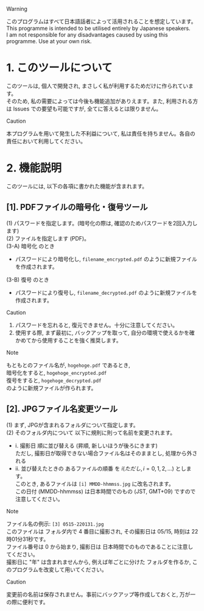 > [!WARNING]
> このプログラムはすべて日本語話者によって活用されることを想定しています。<br>
> This programme is intended to be utilised entirely by Japanese speakers.<br>
> I am not responsible for any disadvantages caused by using this programme. Use at your own risk.

# 1. このツールについて
 このツールは, 個人で開発され, まさしく私が利用するためだけに作られています。<br>
そのため, 私の需要によっては今後も機能追加がありえます。また, 利用される方は Issues での要望も可能ですが, 全てに答えるとは限りません。<br>
> [!Caution]
> 本プログラムを用いて発生した不利益について, 私は責任を持ちません。各自の責任において利用してください。
 # 2. 機能説明
  このツールには, 以下の各項に書かれた機能が含まれます。<br>
 ## [1]. PDFファイルの暗号化・復号ツール
 (1) パスワードを指定します。(暗号化の際は, 確認のためパスワードを2回入力します)<br>
 (2) ファイルを指定します (PDF)。<br>
(3-A) 暗号化 のとき<br>
 - パスワードにより暗号化し, ```filename_encrypted.pdf``` のように新規ファイルを作成されます。<br>

(3-B) 復号 のとき<br>

 - パスワードにより復号し, ```filename_decrypted.pdf``` のように新規ファイルを作成されます。<br>
> [!Caution]
> 1. パスワードを忘れると, 復元できません。十分に注意してください。<br>
> 2. 使用する際, まず最初に, バックアップを取って, 自分の環境で使えるかを確かめてから使用することを強く推奨します。

> [!Note]
> もともとのファイル名が, ```hogehoge.pdf``` であるとき,<br>
> 暗号化をすると, ```hogehoge_encrypted.pdf```<br>
> 復号をすると, ```hogehoge_decrypted.pdf``` <br>
> のように新規ファイルが作られます。

 ## [2]. JPGファイル名変更ツール
(1) まず, JPGが含まれるフォルダについて指定します。<br>
(2) そのフォルダ内について 以下に規則に則って名前を変更されます。<br>
- ⅰ. 撮影日 順に並び替える (昇順, 新しいほうが後ろにきます)<br>
ただし, 撮影日が取得できない場合ファイル名はそのままとし, 処理から外される <br>
- ⅱ. 並び替えたときの あるファイルの順番 を $i  (ただし, i=0,1,2,...)$ とします。<br>
このとき, あるファイルは ```[i] MMDD-hhmmss.jpg``` に改名されます。<br>
この日付 (MMDD-hhmmss) は日本時間でのもの (JST, GMT+09) ですので注意してください。<br>
> [!note]
> ファイル名の例示: ```[3] 0515-220131.jpg```<br>
> このファイルは フォルダ内で $4$ 番目に撮影され, その撮影日は 05/15, 時刻は 22時01分31秒です。<br>
> ファイル番号は $0$ から始まり, 撮影日は 日本時間でのものであることに注意してください。<br>
> 撮影日に "年" は含まれませんから, 例えば年ごとに分けた フォルダを作るか, このプログラムを改変して用いてください。<br>

> [!Caution]
> 変更前の名前は保存されません。事前にバックアップ等作成しておくと, 万が一の際に便利です。
